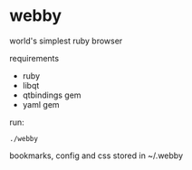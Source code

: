 webby
=====

world's simplest ruby browser 

requirements
  * ruby
  * libqt
  * qtbindings gem
  * yaml gem

run:

    ./webby

bookmarks, config and css stored in ~/.webby

